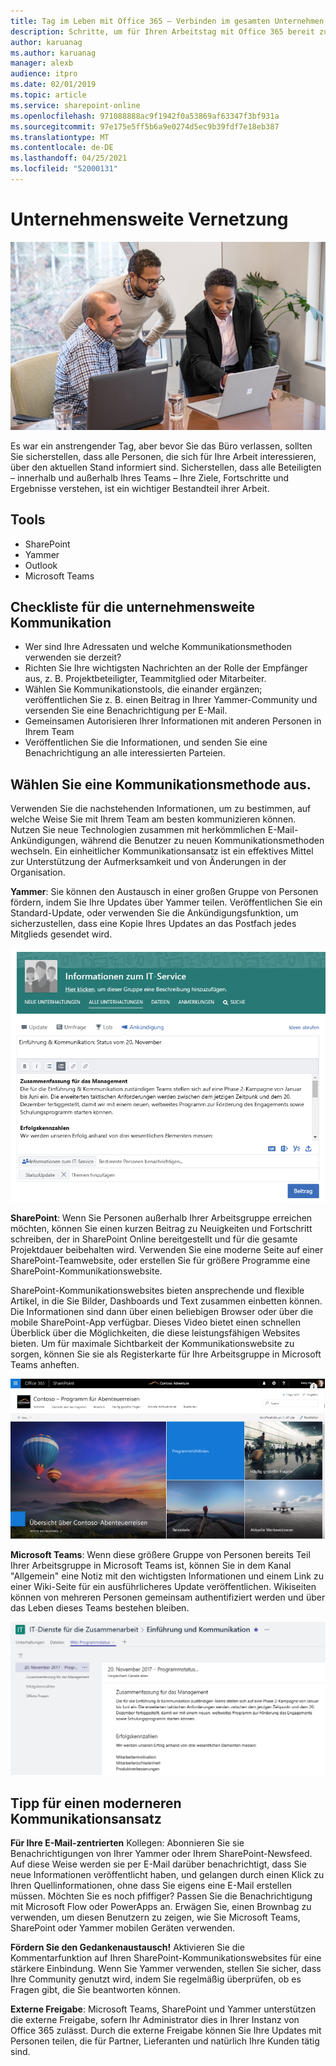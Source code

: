 ```yaml
---
title: Tag im Leben mit Office 365 – Verbinden im gesamten Unternehmen
description: Schritte, um für Ihren Arbeitstag mit Office 365 bereit zu sein
author: karuanag
ms.author: karuanag
manager: alexb
audience: itpro
ms.date: 02/01/2019
ms.topic: article
ms.service: sharepoint-online
ms.openlocfilehash: 971088888ac9f1942f0a53869af63347f3bf931a
ms.sourcegitcommit: 97e175e5ff5b6a9e0274d5ec9b39fdf7e18eb387
ms.translationtype: MT
ms.contentlocale: de-DE
ms.lasthandoff: 04/25/2021
ms.locfileid: "52000131"
---
```

# <a name="connecting-across-the-company"></a>Unternehmensweite Vernetzung

![Vernetzung (Bild)](media/ditl_crosscompany.png)

Es war ein anstrengender Tag, aber bevor Sie das Büro verlassen, sollten Sie sicherstellen, dass alle Personen, die sich für Ihre Arbeit interessieren, über den aktuellen Stand informiert sind. Sicherstellen, dass alle Beteiligten – innerhalb und außerhalb Ihres Teams – Ihre Ziele, Fortschritte und Ergebnisse verstehen, ist ein wichtiger Bestandteil ihrer Arbeit.  

## <a name="tools"></a>Tools
- SharePoint
- Yammer
- Outlook
- Microsoft Teams 

## <a name="checklist-for-communicating-across-the-company"></a>Checkliste für die unternehmensweite Kommunikation
- Wer sind Ihre Adressaten und welche Kommunikationsmethoden verwenden sie derzeit?
- Richten Sie Ihre wichtigsten Nachrichten an der Rolle der Empfänger aus, z. B. Projektbeteiligter, Teammitglied oder Mitarbeiter.
- Wählen Sie Kommunikationstools, die einander ergänzen; veröffentlichen Sie z. B. einen Beitrag in Ihrer Yammer-Community und versenden Sie eine Benachrichtigung per E-Mail. 
- Gemeinsamen Autorisieren Ihrer Informationen mit anderen Personen in Ihrem Team
- Veröffentlichen Sie die Informationen, und senden Sie eine Benachrichtigung an alle interessierten Parteien. 
 
## <a name="select-your-communication-method"></a>Wählen Sie eine Kommunikationsmethode aus.
Verwenden Sie die nachstehenden Informationen, um zu bestimmen, auf welche Weise Sie mit Ihrem Team am besten kommunizieren können. Nutzen Sie neue Technologien zusammen mit herkömmlichen E-Mail-Ankündigungen, während die Benutzer zu neuen Kommunikationsmethoden wechseln. Ein einheitlicher Kommunikationsansatz ist ein effektives Mittel zur Unterstützung der Aufmerksamkeit und von Änderungen in der Organisation. 

**Yammer**: Sie können den Austausch in einer großen Gruppe von Personen fördern, indem Sie Ihre Updates über Yammer teilen. Veröffentlichen Sie ein Standard-Update, oder verwenden Sie die Ankündigungsfunktion, um sicherzustellen, dass eine Kopie Ihres Updates an das Postfach jedes Mitglieds gesendet wird. 

![Beiträge in sozialen Netzwerken](media/ditl_IT-Service-News.png)

**SharePoint**: Wenn Sie Personen außerhalb Ihrer Arbeitsgruppe erreichen möchten, können Sie einen kurzen Beitrag zu Neuigkeiten und Fortschritt schreiben, der in SharePoint Online bereitgestellt und für die gesamte Projektdauer beibehalten wird. Verwenden Sie eine moderne Seite auf einer SharePoint-Teamwebsite, oder erstellen Sie für größere Programme eine SharePoint-Kommunikationswebsite. 

SharePoint-Kommunikationswebsites bieten ansprechende und flexible Artikel, in die Sie Bilder, Dashboards und Text zusammen einbetten können. Die Informationen sind dann über einen beliebigen Browser oder über die mobile SharePoint-App verfügbar. Dieses Video bietet einen schnellen Überblick über die Möglichkeiten, die diese leistungsfähigen Websites bieten. Um für maximale Sichtbarkeit der Kommunikationswebsite zu sorgen, können Sie sie als Registerkarte für Ihre Arbeitsgruppe in Microsoft Teams anheften.

![Beispiel einer Kommunikationswebsite in SharePoint Online](media/ditl_Comm-Site.png)

**Microsoft Teams**: Wenn diese größere Gruppe von Personen bereits Teil Ihrer Arbeitsgruppe in Microsoft Teams ist, können Sie in dem Kanal "Allgemein" eine Notiz mit den wichtigsten Informationen und einem Link zu einer Wiki-Seite für ein ausführlicheres Update veröffentlichen.  Wikiseiten können von mehreren Personen gemeinsam authentifiziert werden und über das Leben dieses Teams bestehen bleiben. 

![Screenshot einer Wiki-Seite in Microsoft Teams](media/ditl_Teams-Wiki.png)

## <a name="tip-to-modernize-your-communication"></a>Tipp für einen moderneren Kommunikationsansatz

**Für Ihre E-Mail-zentrierten** Kollegen: Abonnieren Sie sie Benachrichtigungen von Ihrer Yammer oder Ihrem SharePoint-Newsfeed.  Auf diese Weise werden sie per E-Mail darüber benachrichtigt, dass Sie neue Informationen veröffentlicht haben, und gelangen durch einen Klick zu Ihren Quellinformationen, ohne dass Sie eigens eine E-Mail erstellen müssen.  Möchten Sie es noch pfiffiger?  Passen Sie die Benachrichtigung mit Microsoft Flow oder PowerApps an. Erwägen Sie, einen Brownbag zu verwenden, um diesen Benutzern zu zeigen, wie Sie Microsoft Teams, SharePoint oder Yammer mobilen Geräten verwenden. 

**Fördern Sie den Gedankenaustausch!** Aktivieren Sie die Kommentarfunktion auf Ihren SharePoint-Kommunikationswebsites für eine stärkere Einbindung.  Wenn Sie Yammer verwenden, stellen Sie sicher, dass Ihre Community genutzt wird, indem Sie regelmäßig überprüfen, ob es Fragen gibt, die Sie beantworten können. 

**Externe Freigabe**: Microsoft Teams, SharePoint und Yammer unterstützen die externe Freigabe, sofern Ihr Administrator dies in Ihrer Instanz von Office 365 zulässt.  Durch die externe Freigabe können Sie Ihre Updates mit Personen teilen, die für Partner, Lieferanten und natürlich Ihre Kunden tätig sind.
